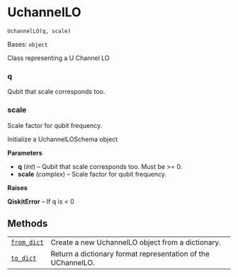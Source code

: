 # UchannelLO

<span id="undefined" />

`UchannelLO(q, scale)`

Bases: `object`

Class representing a U Channel LO

<span id="undefined" />

### q

Qubit that scale corresponds too.

<span id="undefined" />

### scale

Scale factor for qubit frequency.

Initialize a UchannelLOSchema object

**Parameters**

*   **q** (*int*) – Qubit that scale corresponds too. Must be >= 0.
*   **scale** (*complex*) – Scale factor for qubit frequency.

**Raises**

**QiskitError** – If q is \< 0

## Methods

|                                                                                                                                                         |                                                              |
| ------------------------------------------------------------------------------------------------------------------------------------------------------- | ------------------------------------------------------------ |
| [`from_dict`](qiskit.providers.models.UchannelLO.from_dict#qiskit.providers.models.UchannelLO.from_dict "qiskit.providers.models.UchannelLO.from_dict") | Create a new UchannelLO object from a dictionary.            |
| [`to_dict`](qiskit.providers.models.UchannelLO.to_dict#qiskit.providers.models.UchannelLO.to_dict "qiskit.providers.models.UchannelLO.to_dict")         | Return a dictionary format representation of the UChannelLO. |
